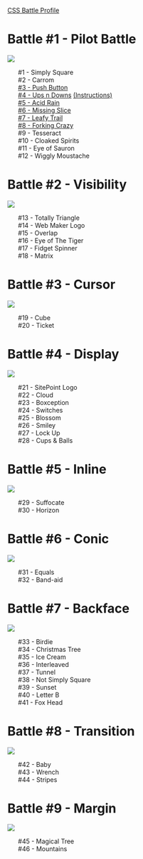 <body>
 
<a href="https://cssbattle.dev/me">CSS Battle Profile</a>

<h1>Battle #1 - Pilot Battle</h1>
  <img src="https://user-images.githubusercontent.com/84593675/165557296-03e3507c-089e-4edc-ae74-d660f3620457.png">
<ul style="list-style-type:none;">
  <li>#1 - Simply Square</li>
  <li>#2 - Carrom</li>
  <li><a href="https://github.com/quinnsab/cssBattle/blob/main/%233%20-%20Push%20Button">#3 - Push Button</a></li>
  <li><a href="https://github.com/quinnsab/cssBattle/blob/main/upsNDowns">#4 - Ups n Downs</a> <a href="https://dev.to/pheeria/css-battle-4-ups-n-downs-46i5">(Instructions)</a></li>
  <li><a href="https://github.com/quinnsab/cssBattle/blob/main/acidRain">#5 - Acid Rain</a></li>
 <li><a href="https://github.com/quinnsab/cssBattle/blob/main/missingSlice">#6 - Missing Slice</a></li>
 <li><a href="https://github.com/quinnsab/cssBattle/blob/main/leafyTrail">#7 - Leafy Trail</a></li>
 <li><a href=https://github.com/quinnsab/cssBattle/blob/main/forkingCrazy">#8 - Forking Crazy</a></li>
  <li>#9 - Tesseract</li>
  <li>#10 - Cloaked Spirits</li>
  <li>#11 - Eye of Sauron</li>
  <li>#12 - Wiggly Moustache</li>
</ul>

<h1>Battle #2 - Visibility</h1>
  <img src="https://user-images.githubusercontent.com/84593675/165557366-62307acd-4051-4424-84ad-bd1faa4abb5b.png">
<ul style="list-style-type:none;">
  <li>#13 - Totally Triangle</li>
  <li>#14 - Web Maker Logo</li>
  <li>#15 - Overlap</li>
  <li>#16 - Eye of The Tiger</li>
  <li>#17 - Fidget Spinner</li>
  <li>#18 - Matrix</li>
</ul>

<h1>Battle #3 - Cursor</h1>
  <img src="https://user-images.githubusercontent.com/84593675/165599285-ca578b30-ccb4-47d8-880c-de933dbf405a.png">

<ul style="list-style-type:none;">
  <li>#19 - Cube</li>
  <li>#20 - Ticket</li>
</ul>

<h1>Battle #4 - Display</h1>
  <img src="https://user-images.githubusercontent.com/84593675/165557531-773091ec-73bb-4b2f-a51e-8c289e419925.png">
<ul style="list-style-type:none;">
 <li>#21 - SitePoint Logo</li>
 <li>#22 - Cloud</li>
 <li>#23 - Boxception</li>
 <li>#24 - Switches</li>
 <li>#25 - Blossom</li>
 <li>#26 - Smiley</li>
 <li>#27 - Lock Up</li>
 <li>#28 - Cups & Balls</li>
</ul>

<h1>Battle #5 - Inline</h1>
  <img src="https://user-images.githubusercontent.com/84593675/165599364-735aeaf8-60ef-4ccd-93b9-f89967aee680.png">

<ul style="list-style-type:none;">
  <li>#29 - Suffocate</li>
  <li>#30 - Horizon</li>
</ul>

<h1>Battle #6 - Conic</h1>
  <img src="https://user-images.githubusercontent.com/84593675/165599435-be1f77a2-d7e2-4909-a6ac-01da49e4a3b0.png">
<ul style="list-style-type:none;">
  <li>#31 - Equals</li>
  <li>#32 - Band-aid</li>
</ul>

<h1>Battle #7 - Backface</h1>
  <img src="https://user-images.githubusercontent.com/84593675/165581699-99ea82a2-adb9-4b75-9250-d318385b2fe7.png">
<ul style="list-style-type:none;">
  <li>#33 - Birdie</li>
  <li>#34 - Christmas Tree</li>
  <li>#35 - Ice Cream</li>
  <li>#36 - Interleaved</li>
  <li>#37 - Tunnel</li>
  <li>#38 - Not Simply Square</li>
  <li>#39 - Sunset</li>
  <li>#40 - Letter B</li>
  <li>#41 - Fox Head</li>
</ul>

<h1>Battle #8 - Transition</h1>
  <img src="https://user-images.githubusercontent.com/84593675/165599493-b79f9dff-b558-4579-afb7-50dec765b96a.png">

<ul style="list-style-type:none;">
  <li>#42 - Baby</li>
  <li>#43 - Wrench</li>
  <li>#44 - Stripes</li>
</ul>


 <h1>Battle #9 - Margin</h1>
  <img src="https://user-images.githubusercontent.com/84593675/165599849-4eb3887b-25f4-4d79-b4f3-8b0fcbb0a17b.png">

<ul style="list-style-type:none;">
  <li>#45 - Magical Tree</li>
  <li>#46 - Mountains</li>
</ul>



</body>
